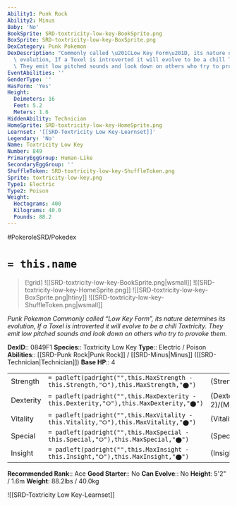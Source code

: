 ```yaml
---
Ability1: Punk Rock
Ability2: Minus
Baby: 'No'
BookSprite: SRD-toxtricity-low-key-BookSprite.png
BoxSprite: SRD-toxtricity-low-key-BoxSprite.png
DexCategory: Punk Pokemon
DexDescription: "Commonly called \u201CLow Key Form\u201D, its nature determines its\
  \ evolution, If a Toxel is introverted it will evolve to be a chill Toxtricity.\
  \ They emit low pitched sounds and look down on others who try to provoke them."
EventAbilities: ''
GenderType: ''
HasForm: 'Yes'
Height:
  Deimeters: 16
  Feet: 5.2
  Meters: 1.6
HiddenAbility: Technician
HomeSprite: SRD-toxtricity-low-key-HomeSprite.png
Learnset: '[[SRD-Toxtricity Low Key-Learnset]]'
Legendary: 'No'
Name: Toxtricity Low Key
Number: 849
PrimaryEggGroup: Human-Like
SecondaryEggGroup: ''
ShuffleToken: SRD-toxtricity-low-key-ShuffleToken.png
Sprite: toxtricity-low-key.png
Type1: Electric
Type2: Poison
Weight:
  Hectograms: 400
  Kilograms: 40.0
  Pounds: 88.2
---
```


#PokeroleSRD/Pokedex

# `= this.name`

> [!grid]
> ![[SRD-toxtricity-low-key-BookSprite.png|wsmall]]
> ![[SRD-toxtricity-low-key-HomeSprite.png]]
> ![[SRD-toxtricity-low-key-BoxSprite.png|htiny]]
> ![[SRD-toxtricity-low-key-ShuffleToken.png|wsmall]]


*Punk Pokemon*
*Commonly called “Low Key Form”, its nature determines its evolution, If a Toxel is introverted it will evolve to be a chill Toxtricity. They emit low pitched sounds and look down on others who try to provoke them.*

**DexID**:: 0849F1
**Species**:: Toxtricity Low Key
**Type**:: Electric / Poison
**Abilities**:: [[SRD-Punk Rock|Punk Rock]] / [[SRD-Minus|Minus]] ([[SRD-Technician|Technician]])
**Base HP**:: 4

|           |                                                                                        |                                          |
| --------- | -------------------------------------------------------------------------------------- | ---------------------------------------- |
| Strength  | `= padleft(padright("",this.MaxStrength - this.Strength,"⭘"),this.MaxStrength,"⬤")`    | (Strength::3)/(MaxStrength::6)   |
| Dexterity | `= padleft(padright("",this.MaxDexterity - this.Dexterity,"⭘"),this.MaxDexterity,"⬤")` | (Dexterity:: 2)/(MaxDexterity::5) |
| Vitality  | `= padleft(padright("",this.MaxVitality - this.Vitality,"⭘"),this.MaxVitality,"⬤")`    | (Vitality::2)/(MaxVitality::5)   |
| Special   | `= padleft(padright("",this.MaxSpecial - this.Special,"⭘"),this.MaxSpecial,"⬤")`       | (Special::3)/(MaxSpecial::6)     |
| Insight   | `= padleft(padright("",this.MaxInsight - this.Insight,"⭘"),this.MaxInsight,"⬤")`       | (Insight::2)/(MaxInsight::5)     |


**Recommended Rank**:: Ace
**Good Starter**:: No
**Can Evolve**:: No
**Height**: 5'2" / 1.6m
**Weight**: 88.2lbs / 40.0kg

![[SRD-Toxtricity Low Key-Learnset]]